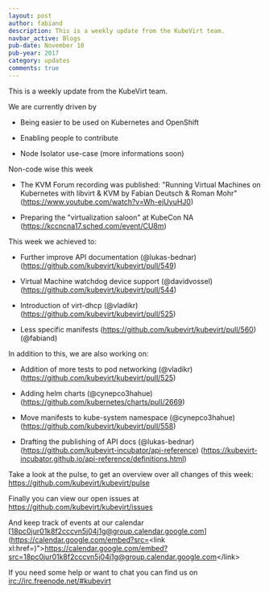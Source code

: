 ```yaml
---
layout: post
author: fabiand
description: This is a weekly update from the KubeVirt team.
navbar_active: Blogs
pub-date: November 10
pub-year: 2017
category: updates
comments: true
---
```


This is a weekly update from the KubeVirt team.

We are currently driven by

-   Being easier to be used on Kubernetes and OpenShift

-   Enabling people to contribute

-   Node Isolator use-case (more informations soon)

<!-- more -->
Non-code wise this week

-   The KVM Forum recording was published: "Running Virtual Machines on
    Kubernetes with libvirt & KVM by Fabian Deutsch & Roman Mohr"
    (<https://www.youtube.com/watch?v=Wh-ejUyuHJ0>)

-   Preparing the "virtualization saloon" at KubeCon NA
    (<https://kccncna17.sched.com/event/CU8m>)

This week we achieved to:

-   Further improve API documentation (@lukas-bednar)
    (<https://github.com/kubevirt/kubevirt/pull/549>)

-   Virtual Machine watchdog device support (@davidvossel)
    (<https://github.com/kubevirt/kubevirt/pull/544>)

-   Introduction of virt-dhcp (@vladikr)
    (<https://github.com/kubevirt/kubevirt/pull/525>)

-   Less specific manifests
    (<https://github.com/kubevirt/kubevirt/pull/560>) (@fabiand)

In addition to this, we are also working on:

-   Addition of more tests to pod networking (@vladikr)
    (<https://github.com/kubevirt/kubevirt/pull/525>)

-   Adding helm charts (@cynepco3hahue)
    (<https://github.com/kubernetes/charts/pull/2669>)

-   Move manifests to kube-system namespace (@cynepco3hahue)
    (<https://github.com/kubevirt/kubevirt/pull/558>)

-   Drafting the publishing of API docs (@lukas-bednar)
    (<https://github.com/kubevirt-incubator/api-reference>)
    (<https://kubevirt-incubator.github.io/api-reference/definitions.html>)

Take a look at the pulse, to get an overview over all changes of this
week: <https://github.com/kubevirt/kubevirt/pulse>

Finally you can view our open issues at
<https://github.com/kubevirt/kubevirt/issues>

And keep track of events at our calendar
[18pc0jur01k8f2cccvn5j04j1g@group.calendar.google.com](https://calendar.google.com/embed?src=<link xl:href=)"&gt;https://calendar.google.com/embed?src=<18pc0jur01k8f2cccvn5j04j1g@group.calendar.google.com>&lt;/link&gt;

If you need some help or want to chat you can find us on
<irc://irc.freenode.net/#kubevirt>
